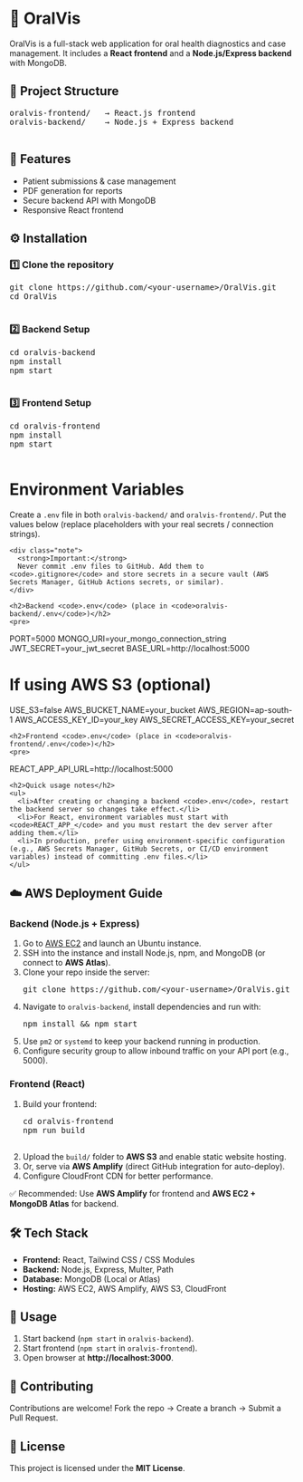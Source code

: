 <!DOCTYPE html>
<html lang="en">
<head>
  <meta charset="UTF-8" />
  <meta name="viewport" content="width=device-width, initial-scale=1.0"/>
 
  
</head>
<body>

  <h1>🦷 OralVis</h1>
  <p>
    OralVis is a full-stack web application for oral health diagnostics and case management.  
    It includes a <b>React frontend</b> and a <b>Node.js/Express backend</b> with MongoDB.  
  </p>

  <h2>📂 Project Structure</h2>
  <pre>
oralvis-frontend/   → React.js frontend
oralvis-backend/    → Node.js + Express backend
  </pre>

  <h2>🚀 Features</h2>
  <ul>
    <li>Patient submissions & case management</li>
    <li>PDF generation for reports</li>
    <li>Secure backend API with MongoDB</li>
    <li>Responsive React frontend</li>
  </ul>

  <h2>⚙️ Installation</h2>

  <h3>1️⃣ Clone the repository</h3>
  <pre>
git clone https://github.com/&lt;your-username&gt;/OralVis.git
cd OralVis
  </pre>

  <h3>2️⃣ Backend Setup</h3>
  <pre>
cd oralvis-backend
npm install
npm start
  </pre>

  <h3>3️⃣ Frontend Setup</h3>
  <pre>
cd oralvis-frontend
npm install
npm start
  </pre>
  <h1>Environment Variables</h1>
    <p>
      Create a <code>.env</code> file in both <code>oralvis-backend/</code> and <code>oralvis-frontend/</code>.
      Put the values below (replace placeholders with your real secrets / connection strings).
    </p>

    <div class="note">
      <strong>Important:</strong>
      Never commit .env files to GitHub. Add them to <code>.gitignore</code> and store secrets in a secure vault (AWS Secrets Manager, GitHub Actions secrets, or similar).
    </div>

    <h2>Backend <code>.env</code> (place in <code>oralvis-backend/.env</code>)</h2>
    <pre>
PORT=5000
MONGO_URI=your_mongo_connection_string
JWT_SECRET=your_jwt_secret
BASE_URL=http://localhost:5000

# If using AWS S3 (optional)
USE_S3=false
AWS_BUCKET_NAME=your_bucket
AWS_REGION=ap-south-1
AWS_ACCESS_KEY_ID=your_key
AWS_SECRET_ACCESS_KEY=your_secret
    </pre>

    <h2>Frontend <code>.env</code> (place in <code>oralvis-frontend/.env</code>)</h2>
    <pre>
REACT_APP_API_URL=http://localhost:5000
    </pre>

    <h2>Quick usage notes</h2>
    <ul>
      <li>After creating or changing a backend <code>.env</code>, restart the backend server so changes take effect.</li>
      <li>For React, environment variables must start with <code>REACT_APP_</code> and you must restart the dev server after adding them.</li>
      <li>In production, prefer using environment-specific configuration (e.g., AWS Secrets Manager, GitHub Secrets, or CI/CD environment variables) instead of committing .env files.</li>
    </ul>

  <h2>☁️ AWS Deployment Guide</h2>

  <h3>Backend (Node.js + Express)</h3>
  <ol>
    <li>Go to <a href="https://aws.amazon.com/ec2/" target="_blank">AWS EC2</a> and launch an Ubuntu instance.</li>
    <li>SSH into the instance and install Node.js, npm, and MongoDB (or connect to <b>AWS Atlas</b>).</li>
    <li>Clone your repo inside the server:
      <pre>git clone https://github.com/&lt;your-username&gt;/OralVis.git</pre>
    </li>
    <li>Navigate to <code>oralvis-backend</code>, install dependencies and run with:
      <pre>npm install && npm start</pre>
    </li>
    <li>Use <code>pm2</code> or <code>systemd</code> to keep your backend running in production.</li>
    <li>Configure security group to allow inbound traffic on your API port (e.g., 5000).</li>
  </ol>

  <h3>Frontend (React)</h3>
  <ol>
    <li>Build your frontend:
      <pre>
cd oralvis-frontend
npm run build
      </pre>
    </li>
    <li>Upload the <code>build/</code> folder to <b>AWS S3</b> and enable static website hosting.</li>
    <li>Or, serve via <b>AWS Amplify</b> (direct GitHub integration for auto-deploy).</li>
    <li>Configure CloudFront CDN for better performance.</li>
  </ol>

  <div class="highlight">
    ✅ Recommended: Use <b>AWS Amplify</b> for frontend and <b>AWS EC2 + MongoDB Atlas</b> for backend.
  </div>

  <h2>🛠 Tech Stack</h2>
  <ul>
    <li><b>Frontend:</b> React, Tailwind CSS / CSS Modules</li>
    <li><b>Backend:</b> Node.js, Express, Multer, Path</li>
    <li><b>Database:</b> MongoDB (Local or Atlas)</li>
    <li><b>Hosting:</b> AWS EC2, AWS Amplify, AWS S3, CloudFront</li>
  </ul>

  <h2>📌 Usage</h2>
  <ol>
    <li>Start backend (<code>npm start</code> in <code>oralvis-backend</code>).</li>
    <li>Start frontend (<code>npm start</code> in <code>oralvis-frontend</code>).</li>
    <li>Open browser at <b>http://localhost:3000</b>.</li>
  </ol>

  <h2>🤝 Contributing</h2>
  <p>
    Contributions are welcome!  
    Fork the repo → Create a branch → Submit a Pull Request.
  </p>

  <h2>📄 License</h2>
  <p>This project is licensed under the <b>MIT License</b>.</p>

</body>
</html>
